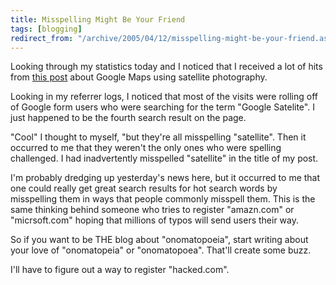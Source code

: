 ```yaml
---
title: Misspelling Might Be Your Friend
tags: [blogging]
redirect_from: "/archive/2005/04/12/misspelling-might-be-your-friend.aspx/"
---
```


Looking through my statistics today and I noticed that I received a lot
of hits from [this post](https://haacked.com/archive/2005/04/04/cool-google-maps-overlays-satellite-photographs.aspx/) about Google Maps
using satellite photography.

Looking in my referrer logs, I noticed that most of the visits were
rolling off of Google form users who were searching for the term "Google
Satelite". I just happened to be the fourth search result on the page.

"Cool" I thought to myself, "but they're all misspelling "satellite".
Then it occurred to me that they weren't the only ones who were spelling
challenged. I had inadvertently misspelled "satellite" in the title of
my post.

I'm probably dredging up yesterday's news here, but it occurred to me
that one could really get great search results for hot search words by
misspelling them in ways that people commonly misspell them. This is the
same thinking behind someone who tries to register "amazn.com" or
"micrsoft.com" hoping that millions of typos will send users their way.

So if you want to be THE blog about "onomatopoeia", start writing about
your love of "onomatopeia" or "onomatopoea". That'll create some buzz.

I'll have to figure out a way to register "hacked.com".

